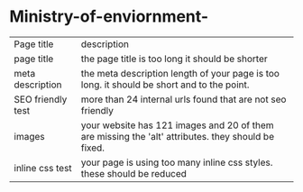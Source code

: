 # Ministry-of-enviornment-
<html>
<body>
<table>
<tr>
<td> Page title</td>
<td> description</td>
</tr>
<tr>
<td>page title</td>
<td> the page title is too long it should be shorter </td>
</tr>

<tr>
<td>meta description </td>
<td>the meta description length of your page is too long. it should be short and to the point. </td>
</tr>

<tr>
<td> SEO friendly test</td>
<td>more than 24 internal urls found that are not seo friendly</td>
</tr>

<tr>
<td>images </td>
<td>your website has 121 images and 20 of them are missing the 'alt' attributes. they should be fixed. </td>
</tr>

<tr>
<td>inline css test</td>
<td>your page is using too many inline css styles. these should be reduced</td>
</tr>


</body>
</html>
